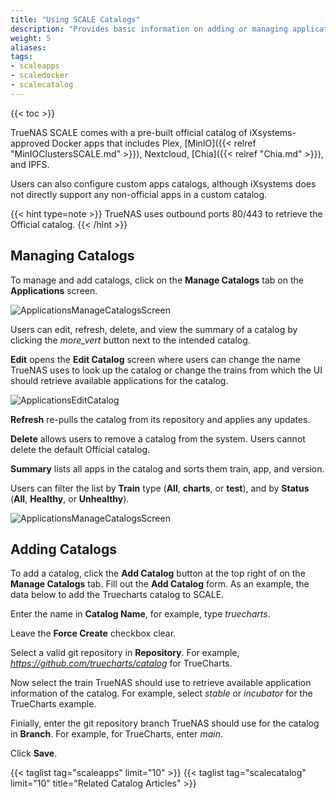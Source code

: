 ```yaml
---
title: "Using SCALE Catalogs"
description: "Provides basic information on adding or managing application catalogs in TrueNAS SCALE."
weight: 5
aliases:
tags:
- scaleapps
- scaledocker
- scalecatalog
---
```


{{< toc >}}

TrueNAS SCALE comes with a pre-built official catalog of iXsystems-approved Docker apps that includes Plex, [MinIO]({{< relref "MinIOClustersSCALE.md" >}}), Nextcloud, [Chia]({{< relref "Chia.md" >}}), and IPFS.

Users can also configure custom apps catalogs, although iXsystems does not directly support any non-official apps in a custom catalog.

{{< hint type=note >}}
TrueNAS uses outbound ports 80/443 to retrieve the Official catalog.
{{< /hint >}}

## Managing Catalogs

To manage and add catalogs, click on the **Manage Catalogs** tab on the **Applications** screen. 

![ApplicationsManageCatalogsScreen](/images/SCALE/22.02/ApplicationsManageCatalogsScreen.png "Applications Manage Catalog") 

Users can edit, refresh, delete, and view the summary of a catalog by clicking the <i class="material-icons" aria-hidden="true" title="Options">more_vert</i> button next to the intended catalog.

**Edit** opens the **Edit Catalog** screen where users can change the name TrueNAS uses to look up the catalog or change the trains from which the UI should retrieve available applications for the catalog.

![ApplicationsEditCatalog](/images/SCALE/22.02/ApplicationsEditCatalog.png "Edit Catalog")

**Refresh** re-pulls the catalog from its repository and applies any updates.

**Delete** allows users to remove a catalog from the system. Users cannot delete the default Official catalog.

**Summary** lists all apps in the catalog and sorts them train, app, and version.

Users can filter the list by **Train** type (**All**, **charts**, or **test**), and by **Status** (**All**, **Healthy**, or **Unhealthy**).

![ApplicationsManageCatalogsScreen](/images/SCALE/22.02/ApplicationsManageCatalogsScreen.png "Manage Catalogs")

## Adding Catalogs

To add a catalog, click the **Add Catalog** button at the top right of on the **Manage Catalogs** tab. Fill out the **Add Catalog** form. As an example, the data below to add the Truecharts catalog to SCALE.

Enter the name in **Catalog Name**, for example, type *truecharts*.

Leave the **Force Create** checkbox clear. 

Select a valid git repository in **Repository**. For example, *https://github.com/truecharts/catalog* for TrueCharts.

Now select the train TrueNAS should use to retrieve available application information of the catalog. For example, select *stable* or *incubator* for the TrueCharts example.

Finially, enter the git repository branch TrueNAS should use for the catalog in **Branch**. For example, for TrueCharts, enter *main*.

Click **Save**. 

{{< taglist tag="scaleapps" limit="10" >}}
{{< taglist tag="scalecatalog" limit="10" title="Related Catalog Articles" >}}